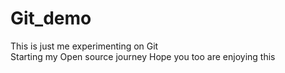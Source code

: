 # Git_demo
This is just me experimenting on Git
<br>
Starting my Open source journey
Hope you too are enjoying this 


